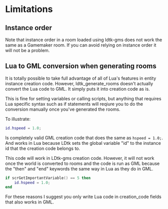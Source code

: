 # Limitations

## Instance order
Note that instance order in a room loaded using ldtk-gms does not work the same as a Gamemaker room.
If you can avoid relying on instance order it will not be a problem.

## Lua to GML conversion when generating rooms
It is totally possible to take full advantage of all of Lua's features in entity instance creation code. However, ldtk_generate_rooms doesn't actually convert the Lua code to GML. It simply puts it into creation code as is.

This is fine for setting variables or calling scripts, but anything that requires Lua specific syntax such as if statements will reqiure you to do the conversion manually once you've generated the rooms.

To illustrate:
```lua
id.hspeed = 1.0;
```
Is completely valid GML creation code that does the same as `hspeed = 1.0;`. And works in Lua because LDtk sets the global variable "id" to the instance id that the creation code belongs to.

This code will work in LDtk-gms creation code. However, it will not work once the world is converted to rooms and the code is run as GML because the "then" and "end" keywords the same way in Lua as they do in GML.
```lua
if scrGetImportantVariable() == 5 then
    id.hspeed = 1.0;
end
```

For these reasons I suggest you only write Lua code in creation_code fields that also works in GML.